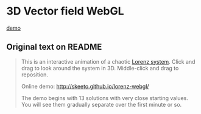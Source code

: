 # 3D Vector field WebGL
[demo](https://kotatakeda.github.io/lorenz-webgl/)

## Original text on README
> This is an interactive animation of a chaotic [Lorenz system](https://en.wikipedia.org/wiki/Lorenz_system). Click and drag to look around the system in 3D. Middle-click and drag to reposition.
>
> Online demo: http://skeeto.github.io/lorenz-webgl/
>
> The demo begins with 13 solutions with very close starting values. You will see them gradually separate over the first minute or so.
